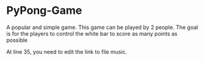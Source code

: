 # PyPong-Game
A popular and simple game. This game can be played by 2 people. The goal is for the players to control the white bar to score as many points as possible

At line 35, you need to edit the link to file music.
